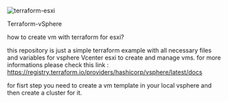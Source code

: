 ![terraform-esxi](https://github.com/arianjiujitsu/terraform-esxi/assets/150133638/50923579-9603-47bb-87f5-751943294518)

Terraform-vSphere



how to create vm with terraform for esxi?

this repository is just a simple terraform example with all necessary files and variables for vsphere Vcenter esxi to create and manage vms.
for more informations please check this link : https://registry.terraform.io/providers/hashicorp/vsphere/latest/docs


for fisrt step you need to create a vm template in your local vsphere and then create a cluster for it.
